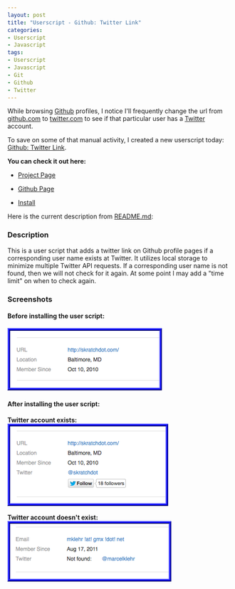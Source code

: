 ```yaml
--- 
layout: post
title: "Userscript - Github: Twitter Link"
categories:
- Userscript
- Javascript
tags: 
- Userscript
- Javascript
- Git
- Github
- Twitter
---
```


While browsing [Github](https://github.com) profiles, I notice I'll frequently
change the url from [github.com](https://github.com) to [twitter.com](https://twitter.com)
to see if that particular user has a [Twitter](https://twitter.com) account.

To save on some of that manual activity, I created a new userscript today:
[Github: Twitter Link](https://github.com/skratchdot/github-twitter-link.user.js/).


**You can check it out here:**

- [Project Page](http://skratchdot.com/projects/github-twitter-link.user.js/)

- [Github Page](https://github.com/skratchdot/github-twitter-link.user.js/)

- [Install](https://github.com/skratchdot/github-twitter-link.user.js/raw/master/github-twitter-link.user.js)


Here is the current description from [README.md](https://raw.github.com/skratchdot/github-twitter-link.user.js/master/README.md):

### Description ###
This is a user script that adds a twitter link on Github profile
pages if a corresponding user name exists at Twitter. It utilizes
local storage to minimize multiple Twitter API requests. If a corresponding
user name is not found, then we will not check for it again. At some point I
may add a "time limit" on when to check again.

### Screenshots ###

#### Before installing the user script: ####

![Before Installation](https://github.com/skratchdot/github-twitter-link.user.js/raw/master/images/before.png)  

#### After installing the user script: ####

**Twitter account exists:**  
![After Installation - Account exists](https://github.com/skratchdot/github-twitter-link.user.js/raw/master/images/after1.png)  

**Twitter account doesn't exist:**  
![After Installation - Account doesn't exist](https://github.com/skratchdot/github-twitter-link.user.js/raw/master/images/after2.png)  
  
